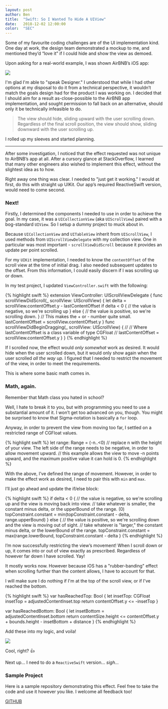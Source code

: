 ```yaml
---
layout: post
author: Ben
title:  "Swift: So I Wanted To Hide A UIView"
date:   2018-12-02 12:00:00
color:  "SEC"
---
```


Some of my favourite coding challenges are of the UI implementation kind. One day at work, the design team demonstrated a mockup to me, and mentioned they’d “love it” if I could hide and show the view as demoed. 

Upon asking for a real-world example, I was shown AirBNB’s iOS app:

<img src="{{site.baseUrl}}/assets/img/parallax.gif"/>

I'm glad I'm able to "speak Designer." I understood that while I had other options at my disposal to do it from a technical perspective, it wouldn’t match the goals design had for the product I was working on. I decided that I should aim for a result as-close-possible to the AirBNB app implementation, and sought permission to fall back on an alternative, should only it be technically infeasible to do.

>The view should hide, sliding upward with the user scrolling down. Regardless of the final scroll position, the view should show, sliding downward with the user scrolling up.

I rolled up my sleeves and started planning.

---

After some investigation, I noticed that the effect requested was not unique to AirBNB’s app at all. After a cursory glance at StackOverflow, I learned that many other engineers also wished to implement this effect, without the slightest idea as to how.

Right away one thing was clear. I needed to "just get it working." I would at first, do this with straight up UIKit. Our app’s required ReactiveSwift version, would need to come second.

### Next!

Firstly, I determined the components I needed to use in order to achieve the goal. In my case, it was a `UICollectionView` (aka `UIScrollView`) paired with a bog-standard `UIView`. So I setup a dummy project to muck about in.

Because `UICollectionView` and `UITableView` inherit from `UIScrollView`, I used methods from `UIScrollViewDelegate` with my collection view. One in particular was most important - `scrollViewDidScroll` because it provides an update per point scrolled. 

For my `UIKit` implementation, I needed to know the `contentOffset` of the scroll view at the time of initial drag. I also needed subsequent updates to the offset. From this information, I could easily discern if I was scrolling up or down.

In my test project, I updated `ViewController.swift` with the following:

{% highlight swift %}
extension ViewController: UIScrollViewDelegate {
  func scrollViewDidScroll(_ scrollView: UIScrollView) {
    let delta = scrollView.contentOffset.y - lastContentOffset
    if delta < 0 {
       // the value is negative, so we're scrolling up
    } else {
       // the value is positive, so we're scrolling down.
    }
    // This makes the + or - number quite small.
    lastContentOffset = scrollView.contentOffset.y
}
  func scrollViewDidBeginDragging(_ scrollView: UIScrollView) {
    //
    // Where lastContentOffset is a class variable of type CGFloat
    //
    lastContentOffset = scrollView.contentOffset.y
  }
}
{% endhighlight %}

If I scrolled now, the effect would _only somewhat_ work as desired. It would hide when the user scrolled down, but it would only show again when the user scrolled _all the way up_. I figured that I needed to restrict the movement of the view, in order to meet the requirements.

This is where some basic math comes in.

### Math, again.

Remember that Math class you hated in school? 

Well, I hate to break it to you, but with programming you need to use a substantial amount of it. I won’t get too advanced on you, though. You might be surprised to know that Sigma-notation is basically a `for` loop.

Anyway, in order to prevent the view from moving too far, I settled on a restricted range of CGFloat values.

{% highlight swift %}
let range: Range<CGFloat> = (-n..<0) 
// replace n with the height of your view. The left side of the range needs to be negative, in order to allow movement upward.
// this example allows the view to move -n points upward, and the maximum positive value it can hold is 0.
{% endhighlight %}

With the above, I’ve defined the range of movement. However, in order to make the effect work as desired, I need to pair this with `min` and `max`. 

I’ll just go ahead and update the if/else block:

{% highlight swift %}
if delta < 0 {
  // the value is negative, so we're scrolling up and the view is moving back into view.
  // take whatever is smaller, the constant minus delta, or the upperBound of the range. (0)
  topConstraint.constant = min(topConstraint.constant - delta, range.upperBound)
} else {
  // the value is positive, so we're scrolling down and the view is moving out of sight.
  // take whatever is "larger," the constant minus delta, or the lowerBound of the range.
  topConstraint.constant = max(range.lowerBound, topConstraint.constant - delta
}
{% endhighlight %}

I’m now successfully restricting the view’s movement! When I scroll down or up, it comes into or out of view exactly as prescribed. Regardless of however far down I have scrolled. Yay!

It mostly works now. However because iOS has a "rubber-banding" effect when scrolling further than the content allows, I have to account for that.

I will make sure I do nothing if I'm at the top of the scroll view, or if I've reached the bottom.

{% highlight swift %}
var hasReachedTop: Bool {
  let insetTop: CGFloat
  insetTop = adjustedContentInset.top
  return contentOffset.y <= -insetTop
}

var hasReachedBottom: Bool {
  let insetBottom = adjustedContentInset.bottom
  return contentSize.height <= contentOffset.y + bounds.height - insetBottom + distance
}
{% endhighlight %}

Add these into my logic, and voila!

<img src="{{ site.baseUrl }}/assets/img/voila.gif"/>

Cool, right? 👍

Next up... I need to do a `ReactiveSwift` version... _sigh..._

### Sample Project

Here is a sample repository demonstrating this effect. Feel free to take the code and use it however you like. I welcome all feedback too!

[GITHUB](https://github.com/topLayoutGuide/ios-parallax-view)
